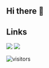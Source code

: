 ## Hi there 👋

<!--
**aafshinfard/aafshinfard** is a ✨ _special_ ✨ repository because its `README.md` (this file) appears on your GitHub profile.
-->

## Links
[![](https://img.shields.io/badge/-linkedin-0073B1?style=flat-square)](https://www.linkedin.com/in/aafshinfard/)
[![](https://img.shields.io/badge/-twitter-1C9CEA?style=flat-square)](https://twitter.com/aafshinfard)

![visitors](https://visitor-badge.glitch.me/badge?page_id=aafshinfard.aafshinfard)

